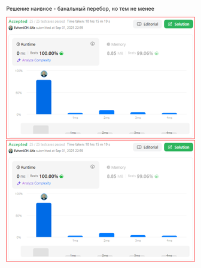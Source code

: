 Решение наивное - банальный перебор, но тем не менее

<img src="https://github.com/EvheniCH-Ufa/LeetCode/blob/main/017_LetterCombinationsPhoneNumber/Result.PNG" alt="альтернативный текст">

<img src="Result.PNG" alt="альтернативный текст">
